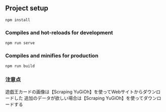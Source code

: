 ## Project setup
```
npm install
```

### Compiles and hot-reloads for development
```
npm run serve
```

### Compiles and minifies for production
```
npm run build
```

### 注意点
遊戯王カードの画像は【Scraping YuGiOh】を使ってWebサイトからダウンロードした
追加のデータが欲しい場合は【Scraping YuGiOh】を使ってダウンロードする
